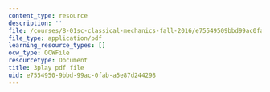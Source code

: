 ```yaml
---
content_type: resource
description: ''
file: /courses/8-01sc-classical-mechanics-fall-2016/e75549509bbd99ac0faba5e87d244298_Xsg27_uGVZA.pdf
file_type: application/pdf
learning_resource_types: []
ocw_type: OCWFile
resourcetype: Document
title: 3play pdf file
uid: e7554950-9bbd-99ac-0fab-a5e87d244298
---
```

